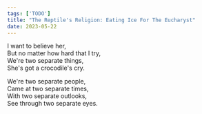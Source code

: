 ```yaml
---
tags: ['TODO']
title: "The Reptile's Religion: Eating Ice For The Eucharyst"
date: 2023-05-22
---
```


I want to believe her,  
But no matter how hard that I try,  
We're two separate things,  
She's got a crocodile's cry.

We're two separate people,  
Came at two separate times,  
With two separate outlooks,  
See through two separate eyes.
